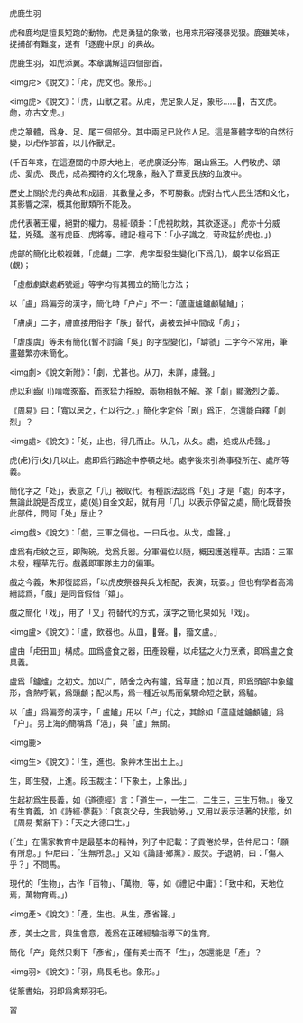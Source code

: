 虎鹿生羽

虎和鹿均是擅長短跑的動物。虎是勇猛的象徵，也用來形容殘暴兇狠。鹿雖美味，捉捕卻有難度，遂有「逐鹿中原」的典故。

虎鹿生羽，如虎添翼。本章講解這四個部首。


<img虍>《說文》：「虍，虎文也。象形。」

<img虎>《說文》：「虎，山獸之君。从虍，虎足象人足，象形……𢋪，古文虎。虝，亦古文虎。」

虎之篆體，爲身、足、尾三個部分。其中兩足已訛作人足。這是篆體字型的自然衍變，以虍作部首，以儿作獸足。

(千百年來，在這遼闊的中原大地上，老虎廣泛分佈，踞山爲王。人們敬虎、頌虎、愛虎、畏虎，成為獨特的文化現象，融入了華夏民族的血液中。

歷史上關於虎的典故和成語，其數量之多，不可勝數。虎對古代人民生活和文化，其影響之深，概其他獸類所不能及。

虎代表著王權，絕對的權力。易經‧頤卦：「虎視眈眈，其欲逐逐。」虎亦十分威猛，兇殘。遂有虎臣、虎將等。禮記‧檀弓下：「小子識之，苛政猛於虎也。」)

虎部的簡化比較複雜，「虎覰」二字，虎字型發生變化(下爲几)，覰字以俗爲正(覷)；

「虛戲劇獻處虧號遞」等字均有其獨立的簡化方法；

以「盧」爲偏旁的漢字，簡化時「户卢」不一：「蘆廬爐鑪顱驢鱸」；

「膚虜」二字，膚直接用俗字「肤」替代，虜被去掉中間成「虏」；

「虐虔虞」等未有簡化(暫不討論「吳」的字型變化)，「罅虢」二字今不常用，筆畫雖繁亦未簡化。


<img劇>《說文新附》：「劇，尤甚也。从刀，未詳，豦聲。」

虎以利齒(刂)啃噬豕畜，而豕猛力掙脫，兩物相執不解。遂「劇」顯激烈之義。

《周易》曰：「寬以居之，仁以行之。」簡化字定俗「剧」爲正，怎還能自釋「劇烈」？

<img處>《說文》：「処，止也，得几而止。从几，从夂。處，処或从虍聲。」

虎(虍)行(夂)几以止。處即爲行路途中停頓之地。處字後來引為事發所在、處所等義。

簡化字之「处」，表意之「几」被取代。有種說法認爲「処」才是「處」的本字，無論此說是否成立，處(処)自金文起，就有用「几」以表示停留之處，簡化既替換此部件，問何「处」居止？

<img戲>《說文》：「戲，三軍之偏也。一曰兵也。从戈，䖒聲。」

䖒爲有虍紋之豆，即陶碗。戈爲兵器。分軍偏位以隨，概因護送糧草。古語：三軍未發，糧草先行。戲義即軍隊主力的偏軍。

戲之今義，朱邦復認爲，「以虎皮祭器與兵戈相配，表演，玩耍。」但也有學者高鴻縉認爲，「戲」是同音假借「嬉」。

戲之簡化「戏」，用了「又」符替代的方式，漢字之簡化果如兒「戏」。

<img盧>《說文》：「盧，飲器也。从皿，𧇄聲。𥃈，籀文盧。」

盧由「虍田皿」構成。皿爲盛食之器，田產穀糧，以虍猛之火力烹煮，即爲盧之食具義。

盧爲「鑪爐」之初文。加以广，陋舍之內有鑪，爲草廬；加以頁，即爲頭部中象鑪形，含熱呼氣，爲頭顱；配以馬，爲一種近似馬而氣驟命短之獸，爲驢。

以「盧」爲偏旁的漢字，「 盧鱸」用以「卢」代之，其餘如「蘆廬爐鑪顱驢」爲「户」。另上海的簡稱爲「浥」，與「盧」無關。


<img鹿>


<img生>《說文》：「生，進也。象艸木生出土上。」

生，即生發，上進。段玉裁注：「下象土，上象出。」

生起初爲生長義，如《道德經》言：「道生一，一生二，二生三，三生万物。」後又有生育義，如《詩經‧蓼莪》：「哀哀父母，生我劬勞。」又用以表示活著的狀態，如《周易‧繫辭下》：「天之大德曰生。」

(「生」在儒家教育中是最基本的精神，列子中記載：子貢倦於學，告仲尼曰：「願有所息。」仲尼曰：「生無所息。」又如《論語‧鄉黨》：廄焚。子退朝，曰：「傷人乎？」不問馬。

現代的「生物」，古作「百物」、「萬物」等，如《禮記‧中庸》：「致中和，天地位焉，萬物育焉。」)

<img產>《說文》：「產，生也。从生，彥省聲。」

彥，美士之言，與生會意，義爲在正確經驗指導下的生育。

簡化「产」竟然只剩下「彥省」，僅有美士而不「生」，怎還能是「產」？


<img羽>《說文》：「羽，鳥長毛也。象形。」

從篆書始，羽即爲禽類羽毛。


習



